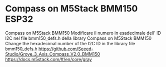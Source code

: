 # Compass on M5Stack BMM150 ESP32
Compass on M5Stack BMM150
Modificare il numero in esadecimale dell' ID I2C nel file bmm150_defs.h della library
Compass on M5Stack BMM150 Change the hexadecimal number of the I2C ID in the library file bmm150_defs.h
https://github.com/Seeed-Studio/Grove_3_Axis_Compass_V2.0_BMM150
https://docs.m5stack.com/#/en/core/gray
